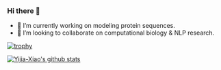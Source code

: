 ### Hi there 👋

<!--
**Yijia-Xiao/Yijia-Xiao** is a ✨ _special_ ✨ repository because its `README.md` (this file) appears on your GitHub profile.

Here are some ideas to get you started:

- 🔭 I’m currently working on ...
- 🌱 I’m currently learning ...
- 👯 I’m looking to collaborate on ...
- 🤔 I’m looking for help with ...
- 💬 Ask me about ...
- 📫 How to reach me: ...
- 😄 Pronouns: ...
- ⚡ Fun fact: ...
-->

- 🔭 I’m currently working on modeling protein sequences.
- 👯 I’m looking to collaborate on computational biology & NLP research.

[![trophy](https://github-profile-trophy.vercel.app/?username=Yijia-Xiao&column=7)](https://github.com/Yijia-Xiao)

[![Yijia-Xiao's github stats](https://github-readme-stats.vercel.app/api?username=Yijia-Xiao&show_icons=true)](https://github.com/Yijia-Xiao/)

